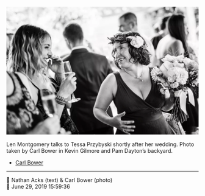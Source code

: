 ![Len Montgomery talks to Tessa Przybyski](assets/e5f373f5e43731f148e4e686ca4e31ea.webp)

Len Montgomery talks to Tessa Przybyski shortly after her wedding. Photo taken by Carl Bower in Kevin Gilmore and Pam Dayton’s backyard.

* [Carl Bower](https://carlbowerphotos.com)

- - - -

<span aria-hidden="true">👥</span> Nathan Acks (text) & Carl Bower (photo)  
<span aria-hidden="true">📅</span> June 29, 2019 15:59:36
